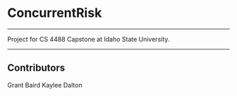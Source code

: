 # ConcurrentRisk

***

Project for CS 4488 Capstone at Idaho State University.

***

## Contributors

Grant Baird
Kaylee Dalton
